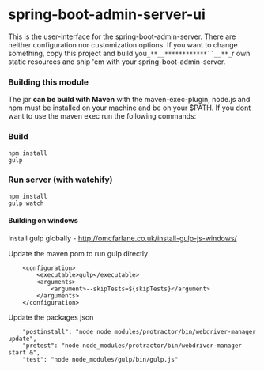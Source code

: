 spring-boot-admin-server-ui
================================

This is the user-interface for the spring-boot-admin-server.
There are neither configuration nor customization options. 
If you want to change something, copy this project and build you`_**__************``__**_`r own static resources and ship 'em with your spring-boot-admin-server.

### Building this module
The jar **can be build with Maven** with the maven-exec-plugin, node.js and npm must be installed on your machine and be on your $PATH.
If you dont want to use the maven exec run the following commands:

### Build
```shell
npm install
gulp
```

### Run server (with watchify)
```shell
npm install
gulp watch
```

#### Building on windows

Install gulp globally  - http://omcfarlane.co.uk/install-gulp-js-windows/

Update the maven pom to run gulp directly
```shell
    <configuration>
        <executable>gulp</executable>
        <arguments>
            <argument>--skipTests=${skipTests}</argument>
        </arguments>
    </configuration>
```

Update the packages json
```shell
    "postinstall": "node node_modules/protractor/bin/webdriver-manager update",
    "pretest": "node node_modules/protractor/bin/webdriver-manager start &",
    "test": "node node_modules/gulp/bin/gulp.js"
```
